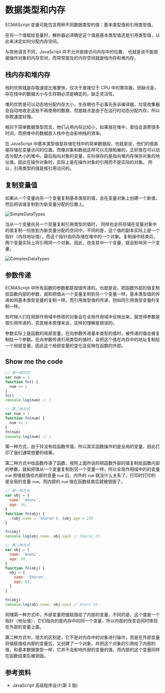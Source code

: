 # 数据类型和内存

ECMAScript 变量可能包含两种不同数据类型的值：基本类型值和引用类型值。

在将一个值赋给变量时，解析器必须确定这个值是基本类型值还是引用类型值，以此来决定如何分配内存空间。

与其他语言不同，JavaScript 并不允许直接访问内存中的位置， 也就是说不能直接操作对象的内存空间，而常常提及的内存空间就是栈内存和堆内存。

## 栈内存和堆内存

栈的优势就是存取速度比堆要快，仅次于直接位于 CPU 中的寄存器，但缺点是，存在栈中的数据大小与生存期必须是确定的，缺乏灵活性。

堆的优势是可以动态地分配内存大小，生存期也不必事先告诉编译器，垃圾收集器会自动地收走这些不再使用的数据，但是缺点是由于在运行时动态分配内存，所以存取速度较慢。

相对于简单数据类型而言，他们占用内存比较小，如果放在堆中，查找会浪费很多时间，而把堆中的数据放入栈中也会影响栈的效率。

在 JavaScript 中基本类型值是存储在栈中的简单数据段，也就是说，他们的值直接存储在变量访问的位置。而像对象和数组这样可以无限拓展的，正好放在可以动态分配大小的堆中。最后指向对象的变量，实际保存的是指向堆内存保存对象的地址值。因此在操作对象时，实际上是在操作对象的引用而不是实际的对象。 所以，引用类型的值是按引用访问的。

## 复制变量值

如果从一个变量向另一个变量复制基本类型的值，会在变量对象上创建一个新值，然后把该值复制到为新变量分配的位置上。

<img :src="$withBase('/images/js/SimpleDataTypes.png')" alt="SimpleDataTypes">

当从一个变量向另一个变量复制引用类型的值时， 同样也会将存储在变量对象中的值复制一份放到为新变量分配的空间中。不同的是，这个值的副本实际上是一个指针（内存地址值），而这个指针指向存储在堆中的一个对象。复制操作结束后，两个变量实际上将引用同一个对象。因此，改变其中一个变量，就会影响另一个变量。

<img :src="$withBase('/images/js/ComplexDataTypes.png')" alt="ComplexDataTypes">

## 参数传递

ECMAScript 中所有函数的参数都是按值传递的。也就是说，把函数外部的值复制给函数内部的参数，就和把值从一个变量复制到另一个变量一样。基本类型值的传递如同基本类型变量的复制一样，而引用类型值的传递，则如同引用类型变量的复制一样。

有时候人们在局部作用域中修改的对象会在全局作用域中反映出来，就觉得参数是按引用传递的，究其根本原理来说，这样的理解是错误的。

参数实际上是函数的局部变量，在向参数传递基本类型的值时，被传递的值会被复制给一个参数。在向参数传递引用类型的值时，会把这个值在内存中的地址复制给一个局部变量，因此这个局部变量的变化会反映在函数的外部。

## Show me the code

```javascript
// 第一种方式
var num = 1
function fn() {
  num += 1
}
fn()
console.log(num) // 2

// 第二种方式
var num = 1
function fn(num) {
  num += 1
}
fn(num)
console.log(num) // 1
```

第一种方式，由于并没有给函数传值，所以其实函数操作的是全局的变量，因此打印了我们通常想要的结果。

第二种方式中给函数传递了函数，按照上面所说的把函数外部的值复制给函数内部的参数，就和把值从一个变量复制到另一个变量一样，所以全局作用域中的的变量 `num` 把值赋值给内部的变量 `num` 后，内外的 `num` 就没什么关系了，打印时打印的是全局的变量 `num`，而内部的 `num` 值在函数结束后就被销毁了。

```javascript
// 第一种方式
var obj = {
  name: 'Anani',
  age: 24,
}
function fn(obj) {
  ;(obj.name = 'Sharon'), (obj.age = 23)
}

fn(obj)
console.log(obj.name, obj.age) // Sharon 23

// 第二种方式
var obj = {
  name: 'Anani',
  age: 24,
}
function fn(obj) {
  obj = {
    name: 'Sharon',
    age: 23,
  }
}

fn(obj)
console.log(obj.name, obj.age) // Anani 24
```

同理第一种方式中，外部变量把值赋值给了内部的变量，不同的是，这个值是一个指针（地址值），它们指向的是内存中的同一个变量，所以内部的改变会同时体现在外部的变量上面。

第二种方式中，很大的区别是，它不是对内存中的对象进行操作，而是在外部变量将值赋值给内部的变量后，又创建了一个对象，并把这个对象的引用给了内部的值，和基本数据类型一样，它并不会影响外部的变量的值，而内部的这个变量同样在函数结束后被销毁。

## 参考资料

- JavaScript 高级程序设计(第 3 版)
